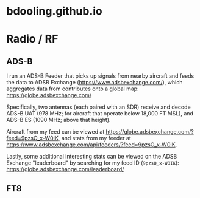 # bdooling.github.io

# Radio / RF

## ADS-B

I run an ADS-B Feeder that picks up signals from nearby aircraft and feeds the data to ADSB Exchange (https://www.adsbexchange.com/), which aggregates data from contributes onto a global map: https://globe.adsbexchange.com/

Specifically, two antennas (each paired with an SDR) receive and decode ADS-B UAT (978 MHz; for aircraft that operate below 18,000 FT MSL), and ADS-B ES (1090 MHz; above that height).

Aircraft from my feed can be viewed at https://globe.adsbexchange.com/?feed=9pzsO_x-W0IK, and stats from my feeder at https://www.adsbexchange.com/api/feeders/?feed=9pzsO_x-W0IK.

Lastly, some additional interesting stats can be viewed on the ADSB Exchange "leaderboard" by searching for my feed ID (`9pzsO_x-W0IK`): https://globe.adsbexchange.com/leaderboard/


## FT8

